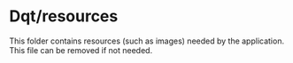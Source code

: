 # Dqt/resources

This folder contains resources (such as images) needed by the application. This file can
be removed if not needed.
